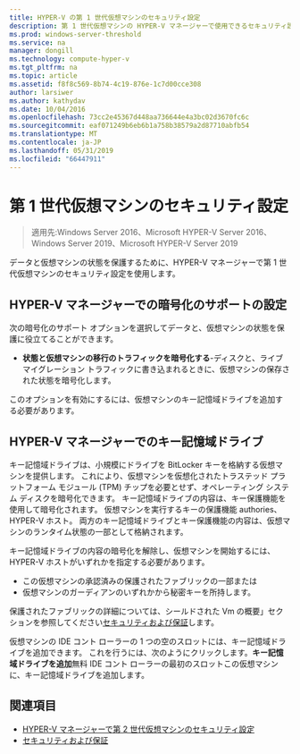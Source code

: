 ```yaml
---
title: HYPER-V の第 1 世代仮想マシンのセキュリティ設定
description: 第 1 世代仮想マシンの HYPER-V マネージャーで使用できるセキュリティ設定について説明します
ms.prod: windows-server-threshold
ms.service: na
manager: dongill
ms.technology: compute-hyper-v
ms.tgt_pltfrm: na
ms.topic: article
ms.assetid: f8f8c569-8b74-4c19-876e-1c7d00cce308
author: larsiwer
ms.author: kathydav
ms.date: 10/04/2016
ms.openlocfilehash: 73cc2e45367d448aa736644e4a3bc02d3670fc6c
ms.sourcegitcommit: eaf071249b6eb6b1a758b38579a2d87710abfb54
ms.translationtype: MT
ms.contentlocale: ja-JP
ms.lasthandoff: 05/31/2019
ms.locfileid: "66447911"
---
```

# <a name="generation-1-virtual-machine-security-settings"></a>第 1 世代仮想マシンのセキュリティ設定

>適用先:Windows Server 2016、Microsoft HYPER-V Server 2016、Windows Server 2019、Microsoft HYPER-V Server 2019

データと仮想マシンの状態を保護するために、HYPER-V マネージャーで第 1 世代仮想マシンのセキュリティ設定を使用します。

## <a name="encryption-support-settings-in-hyper-v-manager"></a>HYPER-V マネージャーでの暗号化のサポートの設定

次の暗号化のサポート オプションを選択してデータと、仮想マシンの状態を保護に役立てることができます。

- **状態と仮想マシンの移行のトラフィックを暗号化する**-ディスクと、ライブ マイグレーション トラフィックに書き込まれるときに、仮想マシンの保存された状態を暗号化します。

このオプションを有効にするには、仮想マシンのキー記憶域ドライブを追加する必要があります。

## <a name="key-storage-drive-in-hyper-v-manager"></a>HYPER-V マネージャーでのキー記憶域ドライブ

キー記憶域ドライブは、小規模にドライブを BitLocker キーを格納する仮想マシンを提供します。 これにより、仮想マシンを仮想化されたトラステッド プラットフォーム モジュール (TPM) チップを必要とせず、オペレーティング システム ディスクを暗号化できます。 キー記憶域ドライブの内容は、キー保護機能を使用して暗号化されます。 仮想マシンを実行するキーの保護機能 authories、HYPER-V ホスト。 両方のキー記憶域ドライブとキー保護機能の内容は、仮想マシンのランタイム状態の一部として格納されます。

キー記憶域ドライブの内容の暗号化を解除し、仮想マシンを開始するには、HYPER-V ホストがいずれかを指定する必要があります。

- この仮想マシンの承認済みの保護されたファブリックの一部または
- 仮想マシンのガーディアンのいずれかから秘密キーを所持します。

保護されたファブリックの詳細については、シールドされた Vm の概要」セクションを参照してください[セキュリティおよび保証](../../../security/Security-and-Assurance.md)します。

仮想マシンの IDE コント ローラーの 1 つの空のスロットには、キー記憶域ドライブを追加できます。 これを行うには、次のようにクリックします。**キー記憶域ドライブを追加**無料 IDE コント ローラーの最初のスロットこの仮想マシンに、キー記憶域ドライブを追加します。

## <a name="see-also"></a>関連項目

- [HYPER-V マネージャーで第 2 世代仮想マシンのセキュリティ設定](Generation-2-virtual-machine-security-settings-for-hyper-v.md)
- [セキュリティおよび保証](../../../security/Security-and-Assurance.md)